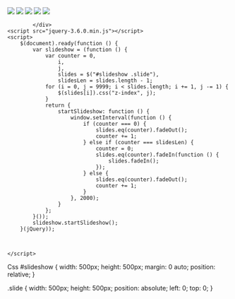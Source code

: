 <!doctype html>

<html lang="en">

<head>

<meta charset="utf-8">

<title>jQuery Slideshow</title>
<link href="styles.css" rel="stylesheet" />
</head>

<body>
            <div id="slideshow"
                 <img class="slide" src="images/lakeview.jpg" />
                 <img class="slide" src="images/landscape.jpg" />
                 <img class="slide" src="images/mountain.jpg" />
                  <img class="slide" src="images/natural grass.jpg"/>
                 <img class="slide" src="images/outdoor.jpg" />
                 <img class="slide" src="images/sunshine.jpg"/>

            </div>
    <script src="jquery-3.6.0.min.js"></script>
    <script>
        $(document).ready(function () {
            var slideshow = (function () {
                var counter = 0,
                    i,
                    j,
                    slides = $("#slideshow .slide"),
                    slidesLen = slides.length - 1;
                for (i = 0, j = 9999; i < slides.length; i += 1, j -= 1) {
                    $(slides[i]).css("z-index", j);
                }
                return {
                    startSlideshow: function () {
                        window.setInterval(function () {
                            if (counter === 0) {
                                slides.eq(counter).fadeOut();
                                counter += 1;
                            } else if (counter === slidesLen) {
                                counter = 0;
                                slides.eq(counter).fadeIn(function () {
                                    slides.fadeIn();
                                });
                            } else {
                                slides.eq(counter).fadeOut();
                                counter += 1;
                            }
                        }, 2000);
                    }
                };
            }());
            slideshow.startSlideshow();
        }(jQuery));

            

    </script>



</body>

</html>
Css
#slideshow {
    width: 500px;
    height: 500px;
    margin: 0 auto;
    position: relative;
}

.slide {
    width: 500px;
    height: 500px;
    position: absolute;
    left: 0;
    top: 0;
}

